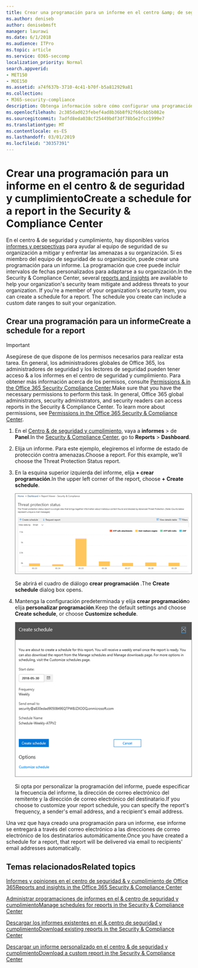 ```yaml
---
title: Crear una programación para un informe en el centro &amp; de seguridad y cumplimiento
ms.author: deniseb
author: denisebmsft
manager: laurawi
ms.date: 6/1/2018
ms.audience: ITPro
ms.topic: article
ms.service: O365-seccomp
localization_priority: Normal
search.appverid:
- MET150
- MOE150
ms.assetid: a74f637b-3710-4c41-b70f-b5a812929a81
ms.collection:
- M365-security-compliance
description: Obtenga información sobre cómo configurar una programación para un informe en el centro &amp; de seguridad y cumplimiento.
ms.openlocfilehash: 2c385dad023febef4ad8b36b8f92f66cbb5b082e
ms.sourcegitcommit: 7adfd8eda038cf25449bdf3df78b5e2fcc1999e7
ms.translationtype: MT
ms.contentlocale: es-ES
ms.lasthandoff: 03/01/2019
ms.locfileid: "30357391"
---
```

# <a name="create-a-schedule-for-a-report-in-the-security-amp-compliance-center"></a><span data-ttu-id="27723-103">Crear una programación para un informe en el centro &amp; de seguridad y cumplimiento</span><span class="sxs-lookup"><span data-stu-id="27723-103">Create a schedule for a report in the Security &amp; Compliance Center</span></span>

<span data-ttu-id="27723-p101">En el centro &amp; de seguridad y cumplimiento, hay disponibles varios [informes y perspectivas](reports-and-insights-in-security-and-compliance.md) para ayudar al equipo de seguridad de su organización a mitigar y enfrentar las amenazas a su organización. Si es miembro del equipo de seguridad de su organización, puede crear una programación para un informe. La programación que cree puede incluir intervalos de fechas personalizados para adaptarse a su organización.</span><span class="sxs-lookup"><span data-stu-id="27723-p101">In the Security &amp; Compliance Center, several [reports and insights](reports-and-insights-in-security-and-compliance.md) are available to help your organization's security team mitigate and address threats to your organization. If you're a member of your organization's security team, you can create a schedule for a report. The schedule you create can include a custom date ranges to suit your organization.</span></span> 
  
## <a name="create-a-schedule-for-a-report"></a><span data-ttu-id="27723-107">Crear una programación para un informe</span><span class="sxs-lookup"><span data-stu-id="27723-107">Create a schedule for a report</span></span>

> [!IMPORTANT]
> <span data-ttu-id="27723-p102">Asegúrese de que dispone de los permisos necesarios para realizar esta tarea. En general, los administradores globales de Office 365, los administradores de seguridad y los lectores de seguridad pueden tener acceso &amp; a los informes en el centro de seguridad y cumplimiento. Para obtener más información acerca de los permisos, consulte [Permissions &amp; in the Office 365 Security Compliance Center](permissions-in-the-security-and-compliance-center.md).</span><span class="sxs-lookup"><span data-stu-id="27723-p102">Make sure that you have the necessary permissions to perform this task. In general, Office 365 global administrators, security administrators, and security readers can access reports in the Security &amp; Compliance Center. To learn more about permissions, see [Permissions in the Office 365 Security &amp; Compliance Center](permissions-in-the-security-and-compliance-center.md).</span></span>
  
1. <span data-ttu-id="27723-111">En el [Centro &amp; de seguridad y cumplimiento](https://protection.office.com), vaya a **informes** \> de **Panel**.</span><span class="sxs-lookup"><span data-stu-id="27723-111">In the [Security &amp; Compliance Center](https://protection.office.com), go to **Reports** \> **Dashboard**.</span></span>
    
2. <span data-ttu-id="27723-p103">Elija un informe. Para este ejemplo, elegiremos el informe de estado de protección contra amenazas.</span><span class="sxs-lookup"><span data-stu-id="27723-p103">Choose a report. For this example, we'll choose the Threat Protection Status report.</span></span>
    
3. <span data-ttu-id="27723-114">En la esquina superior izquierda del informe, elija **+ crear programación**.</span><span class="sxs-lookup"><span data-stu-id="27723-114">In the upper left corner of the report, choose **+ Create schedule**.</span></span>
    
    ![Puede crear una programación de informes en el centro de &amp; seguridad y cumplimiento](media/2311327c-14f6-4a17-b604-0c9ff2d485d1.png)
  
    <span data-ttu-id="27723-116">Se abrirá el cuadro de diálogo **crear programación** .</span><span class="sxs-lookup"><span data-stu-id="27723-116">The **Create schedule** dialog box opens.</span></span> 
    
4. <span data-ttu-id="27723-117">Mantenga la configuración predeterminada y elija **crear programación**o elija **personalizar programación**.</span><span class="sxs-lookup"><span data-stu-id="27723-117">Keep the default settings and choose **Create schedule**, or choose **Customize schedule**.</span></span>
    
    ![Puede usar la configuración predeterminada o personalizar una programación de informes](media/04fac327-8f73-4711-8319-58c11880fd96.png)
  
    <span data-ttu-id="27723-119">Si opta por personalizar la programación del informe, puede especificar la frecuencia del informe, la dirección de correo electrónico del remitente y la dirección de correo electrónico del destinatario.</span><span class="sxs-lookup"><span data-stu-id="27723-119">If you choose to customize your report schedule, you can specify the report's frequency, a sender's email address, and a recipient's email address.</span></span> 
    
<span data-ttu-id="27723-120">Una vez que haya creado una programación para un informe, ese informe se entregará a través del correo electrónico a las direcciones de correo electrónico de los destinatarios automáticamente.</span><span class="sxs-lookup"><span data-stu-id="27723-120">Once you have created a schedule for a report, that report will be delivered via email to recipients' email addresses automatically.</span></span> 
  
## <a name="related-topics"></a><span data-ttu-id="27723-121">Temas relacionados</span><span class="sxs-lookup"><span data-stu-id="27723-121">Related topics</span></span>

[<span data-ttu-id="27723-122">Informes y opiniones en el centro de seguridad &amp; y cumplimiento de Office 365</span><span class="sxs-lookup"><span data-stu-id="27723-122">Reports and insights in the Office 365 Security &amp; Compliance Center</span></span>](reports-and-insights-in-security-and-compliance.md)
  
[<span data-ttu-id="27723-123">Administrar programaciones de informes en el &amp; centro de seguridad y cumplimiento</span><span class="sxs-lookup"><span data-stu-id="27723-123">Manage schedules for reports in the Security &amp; Compliance Center</span></span>](manage-schedules-for-multiple-reports.md)
  
[<span data-ttu-id="27723-124">Descargar los informes existentes en el &amp; centro de seguridad y cumplimiento</span><span class="sxs-lookup"><span data-stu-id="27723-124">Download existing reports in the Security &amp; Compliance Center</span></span>](download-existing-reports.md)
  
[<span data-ttu-id="27723-125">Descargar un informe personalizado en el centro &amp; de seguridad y cumplimiento</span><span class="sxs-lookup"><span data-stu-id="27723-125">Download a custom report in the Security &amp; Compliance Center</span></span>](set-up-and-download-a-custom-report.md)
  

